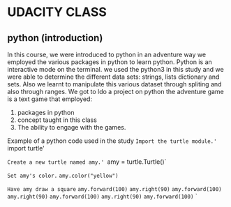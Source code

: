 # UDACITY CLASS 
## python (introduction)
In this course, we were introduced to python in an adventure way we employed 
the various packages in python to learn python. Python is an interactive mode on the terminal.
we used the python3 in this study and we were able to determine the different data sets: strings, lists
dictionary and sets. Also we learnt to manipulate this various dataset through spliting and also through ranges.
We got to ldo a project on python the adventure game is a text game that employed:
1. packages in python 
2. concept taught in this class
3. The ability to engage with the games.

Example of a python code used in the study
`Import the turtle module.'
`import turtle'

`Create a new turtle named amy.'
`amy = turtle.Turtle()`

`Set amy's color.`
`amy.color("yellow")`

`Have amy draw a square`
`amy.forward(100)`
`amy.right(90)`
`amy.forward(100)`
`amy.right(90)`
`amy.forward(100)`
`amy.right(90)`
`amy.forward(100)`
`

